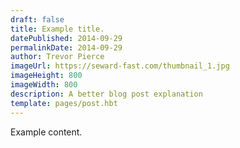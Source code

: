 ```yaml
---
draft: false
title: Example title.
datePublished: 2014-09-29
permalinkDate: 2014-09-29
author: Trevor Pierce 
imageUrl: https://seward-fast.com/thumbnail_1.jpg
imageHeight: 800
imageWidth: 800
description: A better blog post explanation
template: pages/post.hbt
---
```


Example content.
